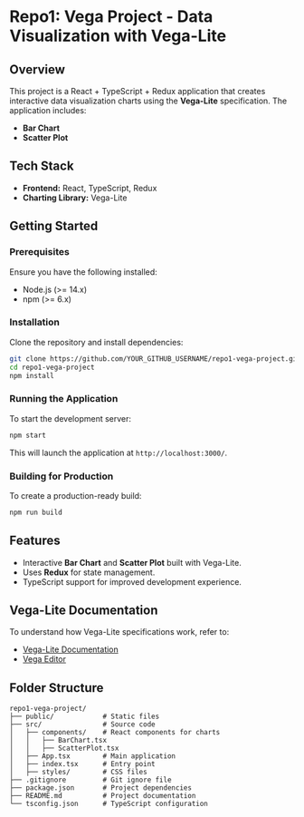 # Repo1: Vega Project - Data Visualization with Vega-Lite

## Overview
This project is a React + TypeScript + Redux application that creates interactive data visualization charts using the **Vega-Lite** specification. The application includes:
- **Bar Chart**
- **Scatter Plot**

## Tech Stack
- **Frontend:** React, TypeScript, Redux
- **Charting Library:** Vega-Lite

## Getting Started
### Prerequisites
Ensure you have the following installed:
- Node.js (>= 14.x)
- npm (>= 6.x)

### Installation
Clone the repository and install dependencies:
```sh
git clone https://github.com/YOUR_GITHUB_USERNAME/repo1-vega-project.git
cd repo1-vega-project
npm install
```

### Running the Application
To start the development server:
```sh
npm start
```
This will launch the application at `http://localhost:3000/`.

### Building for Production
To create a production-ready build:
```sh
npm run build
```

## Features
- Interactive **Bar Chart** and **Scatter Plot** built with Vega-Lite.
- Uses **Redux** for state management.
- TypeScript support for improved development experience.

## Vega-Lite Documentation
To understand how Vega-Lite specifications work, refer to:
- [Vega-Lite Documentation](https://vega.github.io/vega-lite/)
- [Vega Editor](https://vega.github.io/editor/#/examples/vega-lite/bar)

## Folder Structure
```
repo1-vega-project/
├── public/            # Static files
├── src/               # Source code
│   ├── components/    # React components for charts
│   │   ├── BarChart.tsx
│   │   ├── ScatterPlot.tsx
│   ├── App.tsx        # Main application
│   ├── index.tsx      # Entry point
│   ├── styles/        # CSS files
├── .gitignore         # Git ignore file
├── package.json       # Project dependencies
├── README.md          # Project documentation
└── tsconfig.json      # TypeScript configuration
```
